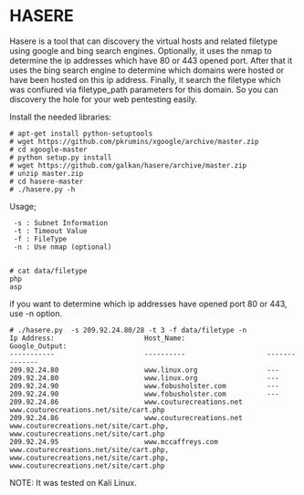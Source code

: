 HASERE
================

Hasere is a tool that can discovery the virtual hosts and related filetype using google and bing search engines. Optionally, it uses the nmap to determine the ip addresses which have 80 or 443 opened port. After that it uses the bing search engine to determine which domains were hosted or have been hosted on this ip address. Finally, it search the filetype which was confiured via filetype_path parameters for this domain. So you can discovery the hole for your web pentesting easily.

Install the needed libraries:

    # apt-get install python-setuptools  
    # wget https://github.com/pkrumins/xgoogle/archive/master.zip
    # cd xgoogle-master
    # python setup.py install
    # wget https://github.com/galkan/hasere/archive/master.zip
    # unzip master.zip
    # cd hasere-master
    # ./hasere.py -h
    
Usage;

     -s : Subnet Information
     -t : Timeout Value
     -f : FileType
     -n : Use nmap (optional)
     
     
    # cat data/filetype
    php
    asp
    
 
 if you want to determine which ip addresses have opened port 80 or 443, use -n option.
   
    # ./hasere.py  -s 209.92.24.80/28 -t 3 -f data/filetype -n
    Ip Address:                      Host_Name:                    Google_Output:
    -----------                      ----------                    --------------
    209.92.24.80			         www.linux.org		           ---
    209.92.24.80			         www.linux.org		           ---
    209.92.24.90			         www.fobusholster.com		   ---
    209.92.24.90			         www.fobusholster.com		   ---
    209.92.24.86			         www.couturecreations.net	   www.couturecreations.net/site/cart.php
    209.92.24.86			         www.couturecreations.net	   www.couturecreations.net/site/cart.php,        
    www.couturecreations.net/site/cart.php
    209.92.24.95			         www.mccaffreys.com		       www.couturecreations.net/site/cart.php,  
    www.couturecreations.net/site/cart.php, www.couturecreations.net/site/cart.php
 
    
 
NOTE: It was tested on Kali Linux.


